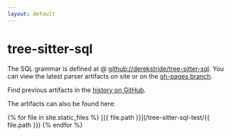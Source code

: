 ```yaml
---
layout: default
---
```


# tree-sitter-sql

The SQL grammar is defined at @ [github://derekstride/tree-sitter-sql](https://github.com/DerekStride/tree-sitter-sql).
You can view the latest parser artifacts on site or on the [gh-pages
branch](https://github.com/DerekStride/tree-sitter-sql-test/tree/gh-pages/src).

Find previous artifacts in the [history on GitHub](https://github.com/DerekStride/tree-sitter-sql/commits/gh-pages).

The artifacts can also be found here:

{% for file in site.static_files %}
[{{ file.path }}](/tree-sitter-sql-test/{{ file.path }})
{% endfor %}
